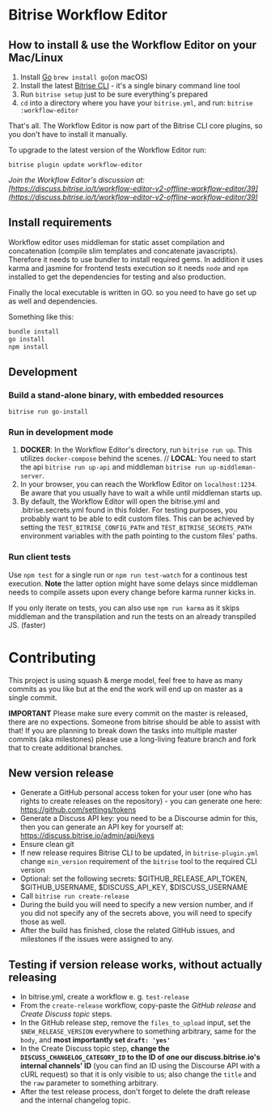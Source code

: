 # Bitrise Workflow Editor

## How to install & use the Workflow Editor on your Mac/Linux

1. Install [Go](https://golang.org) `brew install go`(on macOS)
1. Install the latest [Bitrise CLI](https://www.bitrise.io/cli) - it's a single binary command line tool
1. Run `bitrise setup` just to be sure everything's prepared
1. `cd` into a directory where you have your `bitrise.yml`, and run: `bitrise :workflow-editor`

That's all. The Workflow Editor is now part of the Bitrise CLI core plugins, so you don't have to install it manually.

To upgrade to the latest version of the Workflow Editor run:

```
bitrise plugin update workflow-editor
```

*Join the Workflow Editor's discussion at: [https://discuss.bitrise.io/t/workflow-editor-v2-offline-workflow-editor/39](https://discuss.bitrise.io/t/workflow-editor-v2-offline-workflow-editor/39)*


## Install requirements

Workflow editor uses middleman for static asset compilation and concatenation (compile slim templates and concatenate javascripts). Therefore it needs to use bundler to install required gems. In addition it uses karma and jasmine for frontend tests execution so it needs `node` and `npm` installed to get the dependencies for testing and also production.

Finally the local executable is written in GO. so you need to have go set up as well and dependencies.

Something like this:

```bash
bundle install
go install
npm install
```

## Development

### Build a stand-alone binary, with embedded resources

```
bitrise run go-install
```

### Run in development mode

1. __DOCKER__: In the Workflow Editor's directory, run `bitrise run up`. This utilizes `docker-compose` behind the scenes. // __LOCAL__: You need to start the api `bitrise run up-api` and middleman  `bitrise run up-middleman-server`.
2. In your browser, you can reach the Workflow Editor on `localhost:1234`. Be aware that you usually have to wait a while until middleman starts up.
3. By default, the Workflow Editor will open the bitrise.yml and .bitrise.secrets.yml found in this folder. For testing purposes, you probably want to be able to edit custom files. This can be achieved by setting the `TEST_BITRISE_CONFIG_PATH` and `TEST_BITRISE_SECRETS_PATH` environment variables with the path pointing to the custom files' paths.

### Run client tests

Use `npm test` for a single run or `npm run test-watch` for a continous test execution. __Note__ the latter option might have some delays since middleman needs to compile assets upon every change before karma runner kicks in.

If you only iterate on tests, you can also use `npm run karma` as it skips middleman and the transpilation and run the tests on an already transpiled JS. (faster)

# Contributing

This project is using squash & merge model, feel free to have as many commits as you like but at the end the work will end up on master as a single commit.

**IMPORTANT** Please make sure every commit on the master is released, there are no expections. Someone from bitrise should be able to assist with that!
If you are planning to break down the tasks into multiple master commits (aka milestones) please use a long-living feature branch and fork that to create additional branches.

## New version release

- Generate a GitHub personal access token for your user (one who has rights to create releases on the repository) - you can generate one here: https://github.com/settings/tokens
- Generate a Discuss API key: you need to be a Discourse admin for this, then you can generate an API key for yourself at: https://discuss.bitrise.io/admin/api/keys
- Ensure clean git
- If new release requires Bitrise CLI to be updated, in `bitrise-plugin.yml` change `min_version` requirement of the `bitrise` tool to the required CLI version
- Optional: set the following secrets: $GITHUB_RELEASE_API_TOKEN, $GITHUB_USERNAME, $DISCUSS_API_KEY, $DISCUSS_USERNAME
- Call `bitrise run create-release`
- During the build you will need to specify a new version number, and if you did not specify any of the secrets above, you will need to specify those as well.
- After the build has finished, close the related GitHub issues, and milestones if the issues were assigned to any.

## Testing if version release works, without actually releasing

- In bitrise.yml, create a workflow e. g. `test-release`
- From the `create-release` workflow, copy-paste the *GitHub release* and *Create Discuss topic* steps.
- In the GitHub release step, remove the `files_to_upload` input, set the `$NEW_RELEASE_VERSION` everywhere to something arbitrary, same for the `body`, and **most importantly set `draft: 'yes'`**
- In the Create Discuss topic step, **change the `DISCUSS_CHANGELOG_CATEGORY_ID` to the ID of one our discuss.bitrise.io's internal channels' ID** (you can find an ID using the Discourse API with a cURL request) so that it is only visible to us; also change the `title` and the `raw` parameter to something arbitrary.
- After the test release process, don't forget to delete the draft release and the internal changelog topic.
